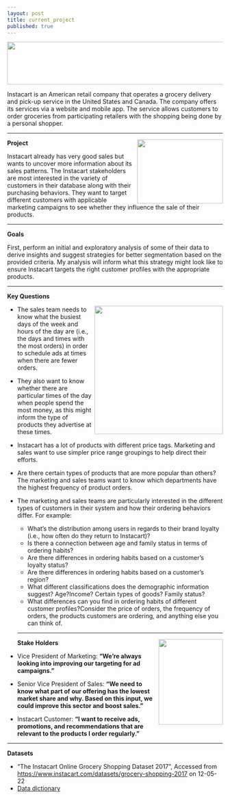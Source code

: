 ```yaml
---
layout: post
title: current_project
published: true
---
```


<img src="https://www.instacart.com/assets/beetstrap/brand/2022/instacart-logo-color-6678cb82d531f8910d5ba270a11a7e9b56fc261371bda42ea7a5abeff3492e1c.svg" width="600" height="100"  /> 

Instacart is an American retail company that operates a grocery delivery and pick-up service in the United States and Canada. The company offers its services via a website and mobile app. The service allows customers to order groceries from participating retailers with the shopping being done by a personal shopper.

---

<img src="https://www.instacart.com/image-server/521x321/filters:fill(FFF,true):format(webp)/www.instacart.com/assets/homepage/same_day_delivery-a00a9a59cbdfc41e7449cbdd04c12d27303284bef1a8fe957ec2a0112a70d7e7.jpg" align="right" width="200" height="150"/> 

**Project**

Instacart already has very good sales but wants to uncover more information about its sales patterns. The Instacart stakeholders are most interested in the variety of customers in their database along with their purchasing behaviors. They want to target different customers with applicable marketing campaigns to see whether they influence the sale of their products.

---

**Goals**

First, perform an initial and exploratory analysis of some of their data to derive insights and suggest strategies for better segmentation based on the provided criteria. My analysis will inform what this strategy might look like to ensure Instacart targets the right customer profiles with the appropriate products.

---

**Key Questions**

<img src="https://miro.medium.com/max/1200/1*rCqTjjiDklEApUOahxkdbw.jpeg" align="right" width="300" height="300"/>

- The sales team needs to know what the busiest days of the week and hours of the day are (i.e., the days and times with the most orders) in order to schedule ads at times when there are fewer orders.
- They also want to know whether there are particular times of the day when people spend the most money, as this might inform the type of products they advertise at these times.
- Instacart has a lot of products with different price tags. Marketing and sales want to use simpler price range groupings to help direct their efforts.
- Are there certain types of products that are more popular than others? The marketing and sales teams want to know which departments have the highest frequency of product orders.
- The marketing and sales teams are particularly interested in the different types of customers in their system and how their ordering behaviors differ. For example:
  - What’s the distribution among users in regards to their brand loyalty (i.e., how often do they return to Instacart)?
  - Is there a connection between age and family status in terms of ordering habits?
  - Are there differences in ordering habits based on a customer’s loyalty status?
  - Are there differences in ordering habits based on a customer’s region?
  - What different classifications does the demographic information suggest? Age?Income? Certain types of goods? Family status?
  - What differences can you find in ordering habits of different customer profiles?Consider the price of orders, the frequency of orders, the products customers are ordering, and anything else you can think of.
  
  ---
  
  **Stake Holders**
  <img src="https://contactdetailswala.in/wp-content/uploads/2021/05/instacart-1.jpeg" align="right" width="150" height="200"/>
- Vice President of Marketing: **“We’re always looking into improving our targeting for ad campaigns.”**
- Senior Vice President of Sales: **“We need to know what part of our offering has the lowest market share and why. Based on this input, we could improve this sector and boost sales.”**
- Instacart Customer: **“I want to receive ads, promotions, and recommendations that are relevant to the products I order regularly.”**

---

**Datasets**

- “The Instacart Online Grocery Shopping Dataset 2017”, Accessed from https://www.instacart.com/datasets/grocery-shopping-2017 on 12-05-22
- [Data dictionary](https://gist.github.com/jeremystan/c3b39d947d9b88b3ccff3147dbcf6c6b)

 
  
